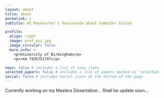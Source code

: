 ```yaml
---
layout: about
title: about
permalink: /
subtitle: AI Researcher | Passionate about Computer Vision

profile:
  align: right
  image: prof_pic.jpg
  image_circular: false 
  more_info: >
    <p>University of Birmingham</p>
    <p>+44 7435751747</p>

news: false # includes a list of news items
selected_papers: false # includes a list of papers marked as "selected={true}"
social: false # includes social icons at the bottom of the page
---
```


Currently working on my Masters Dissertation...
Shall be update soon...